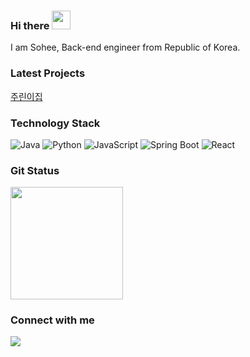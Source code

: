 ### Hi there <img src="https://raw.githubusercontent.com/MartinHeinz/MartinHeinz/master/wave.gif" width="30px">


I am Sohee, Back-end engineer from Republic of Korea.

<!--
**mandariny/mandariny** is a ✨ _special_ ✨ repository because its `README.md` (this file) appears on your GitHub profile.

Here are some ideas to get you started:

- 🔭 I’m currently working on ...
- 🌱 I’m currently learning ...
- 👯 I’m looking to collaborate on ...
- 🤔 I’m looking for help with ...
- 💬 Ask me about ...
- 📫 How to reach me: ...
- 😄 Pronouns: ...
- ⚡ Fun fact: ...
-->

<!-- ### About me -->

<!-- ### Interest -->

### Latest Projects
[주린이집](https://github.com/pomy-harry/stock-simulator)

### Technology Stack

<p> 
  <img alt="Java" src ="https://img.shields.io/badge/Java-007396.svg?&style=for-the-badge&logo=Java&logoColor=white"/>
  <img alt="Python" src ="https://img.shields.io/badge/Python-3776AB.svg?&style=for-the-badge&logo=Python&logoColor=white"/>
  
  
  <img alt="JavaScript" src ="https://img.shields.io/badge/JavaScript-F7DF1E.svg?&style=for-the-badge&logo=JavaScript&logoColor=white"/>
  <img alt="Spring Boot" src ="https://img.shields.io/badge/Spring Boot-6DB33F.svg?&style=for-the-badge&logo=Spring Boot&logoColor=white"/>
  <img alt="React" src ="https://img.shields.io/badge/React-61DAFB.svg?&style=for-the-badge&logo=React&logoColor=white"/>
</p>


### Git Status

<p style="align:center">
  <img src="https://github-readme-stats.vercel.app/api?username=mandariny" height=180px> 
<!--   <img src="https://github-readme-stats.vercel.app/api/top-langs/?username=mandariny&layout=compact&exclude_repo=data-preprocessing-practice" height=180px> -->
</p>

<!--   
## Problem Solving

#### BOJ
[![Solved.ac 프로필](http://mazassumnida.wtf/api/v2/generate_badge?boj=thrkflsk)](https://solved.ac/thrkflsk)
![mazandi profile](http://mazandi.herokuapp.com/api?handle=thrkflsk&theme=warm)

 -->
 
 ### Connect with me
 <a href="mailto:mandariny716@gmail.com"><img src="https://img.shields.io/badge/Gmail-D14836?style=for-the-badge&logo=gmail&logoColor=white"/></a>
